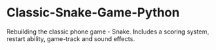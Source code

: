 # Classic-Snake-Game-Python
Rebuilding the classic phone game - Snake. Includes a scoring system, restart ability, game-track and sound effects. 
